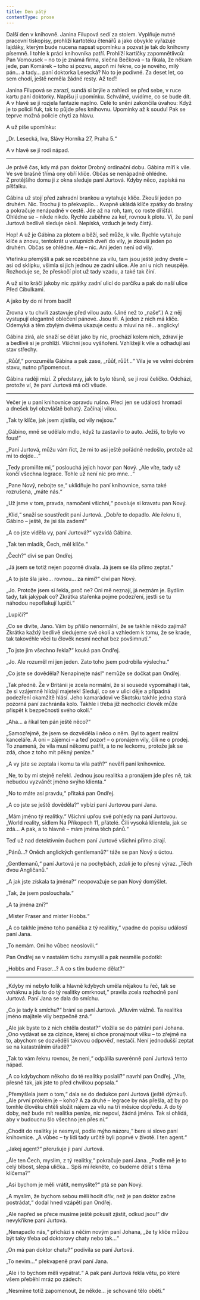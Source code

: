 ```yaml
---
title: Den pátý
contentType: prose
---
```


<section>

Další den v knihovně. Janina Filupová sedí za stolem. Vyplňuje nutné pracovní tiskopisy, prohlíží kartotéku čtenářů a jako obvykle vyřazuje lajdáky, kterým bude nucena napsat upomínku a pozvat je tak do knihovny písemně. I tohle k práci knihovníka patří. Prohlíží kartičky zapomnětlivců: Pan Vomousek – no to je známá firma, slečna Bečková – ta říkala, že někam jede, pan Komárek – toho si pozvu, aspoň mi řekne, co je nového, milý pán… a tady… paní doktorka Lesecká? No to je podivné. Za deset let, co sem chodí, ještě neměla žádné resty. Až teď!

Janina Filupová se zarazí, sundá si brýle a zahledí se před sebe, v ruce kartu paní doktorky. Napíšu jí upomínku. Schválně, uvidíme, co se bude dít. A v hlavě se jí rozjela fantazie naplno. Celé to snění zakončila úvahou: Když je to policii fuk, tak to půjde přes knihovnu. Upomínky až k soudu! Pak se teprve možná policie chytí za hlavu.

A už píše upomínku:

„Dr. Lesecká, Iva, Slávy Horníka 27, Praha 5.“

A v hlavě se jí rodí nápad.

* * *

Je právě čas, kdy má pan doktor Drobný ordinační dobu. Gábina míří k vile. Ve své brašně třímá ony obří klíče. Občas se nenápadně ohlédne. Z protějšího domu ji z okna sleduje paní Jurtová. Kdyby něco, zapíská na píšťalku.

Gábina už stojí před zahradní brankou a vytahuje klíče. Zkouší jeden po druhém. Nic. Trochu ji to překvapilo… Kvapně ukládá klíče zpátky do brašny a pokračuje nenápadně v cestě. Jde až na roh, tam, co roste dřišťál. Ohlédne se – nikde nikdo. Rychle zaběhne za keř, rovnou k plotu. Ví, že paní Jurtová bedlivě sleduje okolí. Nepíská, vzduch je tedy čistý.

Hop! A už je Gábina za plotem a běží, seč může, k vile. Rychle vytahuje klíče a znovu, tentokrát u vstupních dveří do vily, je zkouší jeden po druhém. Občas se ohlédne. Ale – nic. Ani jeden není od vily.

Vteřinku přemýšlí a pak se rozeběhne za vilu, tam jsou ještě jedny dveře – asi od sklípku, všimla si jich jednou ze zadní ulice. Ale ani u nich neuspěje. Rozhoduje se, že přeskočí plot už tady vzadu, a také tak činí.

A už si to kráčí jakoby nic zpátky zadní ulicí do parčíku a pak do naší ulice Před Cibulkami.

A jako by do ní hrom bacil!

Zrovna v tu chvíli zastavuje před vilou auto. (Jiné než to „naše“.) A z něj vystupují elegantně oblečení pánové. Jsou tři. A jeden z nich má klíče. Odemyká a těm zbylým dvěma ukazuje cestu a mluví na ně… anglicky!

Gábina zírá, ale snaží se dělat jako by nic, prochází kolem nich, zdraví je a bedlivě si je prohlíží. Všichni jsou vyšňoření. Vzhlížejí k vile a odhadují asi stav střechy.

„Růůf,“ porozuměla Gábina a pak zase, „růůf, růůf…“ Vila je ve velmi dobrém stavu, nutno připomenout.

Gábina raději mizí. Z představy, jak to bylo těsně, se jí rosí čelíčko. Odchází, protože ví, že paní Jurtová má oči všude.

* * *

Večer je u paní knihovnice opravdu rušno. Přeci jen se události hromadí a dnešek byl obzvláště bohatý. Začínají vilou.

„Tak ty klíče, jak jsem zjistila, od vily nejsou.“

„Gábino, mně se udělalo mdlo, když tu zastavilo to auto. Ježíš, to bylo vo fous!“

„Paní Jurtová, můžu vám říct, že mi to asi ještě pořádně nedošlo, protože až mi to dojde…“

„Tedy promiňte mi,“ poslouchá jejich hovor pan Nový. „Ale víte, tady už končí všechna legrace. Tohle už není nic pro mne…“

„Pane Nový, nebojte se,“ uklidňuje ho paní knihovnice, sama také rozrušena, „máte nás.“

„Už jsme v tom, pravda, namočeni všichni,“ povoluje si kravatu pan Nový.

„Klid,“ snaží se soustředit paní Jurtová. „Dobře to dopadlo. Ale řeknu ti, Gábino – ještě, že jsi šla zadem!“

„A co jste viděla vy, paní Jurtová?“ vyzvídá Gábina.

„Tak ten mladík, Čech, měl klíče.“

„Čech?“ diví se pan Ondřej.

„Já jsem se totiž nejen pozorně dívala. Já jsem se šla přímo zeptat.“

„A to jste šla jako… rovnou… za nimi?“ civí pan Nový.

„Jo. Protože jsem si řekla, proč ne? Oni mě neznají, já neznám je. Bydlím tady, tak jakýpak co? Zkrátka stařenka pojme podezření, jestli se tu náhodou nepoflakují lupiči.“

„Lupiči?“

„Co se divíte, Jano. Vám by přišlo nenormální, že se takhle někdo zajímá? Zkrátka každý bedlivě sledujeme své okolí a vzhledem k tomu, že se krade, tak takovéhle věci tu člověk nesmí nechat bez povšimnutí.“

„To jste jim všechno řekla?“ kouká pan Ondřej.

„Jo. Ale rozuměl mi jen jeden. Zato toho jsem podrobila výslechu.“

„Co jste se dověděla? Nenapínejte nás!“ nemůže se dočkat pan Ondřej.

„Tak předně. Že v Británii je zcela normální, že si sousedé vypomáhají i tak, že si vzájemně hlídají majetek! Sledují, co se v ulici děje a případná podezření okamžitě hlásí. Jeho kamarádovi ve Skotsku takhle jedna stará pozorná paní zachránila kolo. Takhle i třeba již nechodící člověk může přispět k bezpečnosti svého okolí.“

„Aha… a říkal ten pán ještě něco?“

„Samozřejmě, že jsem se dozvěděla i něco o něm. Byl to agent realitní kanceláře. A oni – zájemci – a teď pozor! – o pronájem vily, čili ne o prodej. To znamená, že vila musí někomu patřit, a to ne leckomu, protože jak se zdá, chce z toho mít pěkný peníze.“

„A vy jste se zeptala i komu ta vila patří?“ nevěří paní knihovnice.

„Ne, to by mi stejně neřekl. Jednou jsou realitka a pronájem jde přes ně, tak nebudou vyzvánět jméno svýho klienta.“

„No to máte asi pravdu,“ přitaká pan Ondřej.

„A co jste se ještě dověděla?“ vybízí paní Jurtovou paní Jana.

„Mám jméno tý realitky.“ Všichni upřou své pohledy na paní Jurtovou. „World reality, sídlem Na Příkopech 11, přátelé. Čili vysoká klientela, jak se zdá… A pak, a to hlavně – mám jména těch pánů.“

Teď už nad detektivním čuchem paní Jurtové všichni přímo zírají.

„Pánů…? Oněch anglických gentlemanů?“ táže se pan Nový s úctou.

„Gentlemanů,“ paní Jurtová je na pochybách, zdali je to přesný výraz. „Těch dvou Angličanů.“

„A jak jste získala ta jména?“ neopovažuje se pan Nový domýšlet.

„Tak, že jsem poslouchala.“

„A ta jména zní?“

„Mister Fraser and mister Hobbs.“

„A co takhle jméno toho panáčka z tý realitky,“ vpadne do popisu událostí paní Jana.

„To nemám. Oni ho vůbec neoslovili.“

Pan Ondřej se v nastalém tichu zamyslil a pak nesměle podotkl:

„Hobbs and Fraser…? A co s tím budeme dělat?“

* * *

„Kdyby mi nebylo tolik a hlavně kdybych uměla nějakou tu řeč, tak se voháknu a jdu to do tý realitky omrknout,“ pravila zcela rozhodně paní Jurtová. Paní Jana se dala do smíchu.

„Co je tady k smíchu?“ brání se paní Jurtová. „Mluvím vážně. Ta realitka jméno majitele vily bezpečně zná.“

„Ale jak byste to z nich chtěla dostat?“ vložila se do pátrání paní Johana. „Ono vydávat se za cizince, kterej si chce pronajmout vilku – to zřejmě na to, abychom se dozvěděli takovou odpověď, nestačí. Není jednodušší zeptat se na katastrálním úřadě?“

„Tak to vám řeknu rovnou, že neni,“ odpálila suverénně paní Jurtová tento nápad.

„A co kdybychom někoho do té realitky poslali?“ navrhl pan Ondřej. „Víte, přesně tak, jak jste to před chvilkou popsala.“

„Přemýšlela jsem o tom,“ dala se do dedukce paní Jurtová (ještě dýmku!). „Ale první problém je – koho? A za druhé – legrace by nás přešla, až by po tomhle člověku chtěli složit nájem za vilu na tři měsíce dopředu. A do tý doby, než bude mít realitka peníze, nic nepoví, žádná jména. Tak si ohlídá, aby v budoucnu šlo všechno jen přes ni.“

„Chodit do realitky je nesmysl, podle mýho názoru,“ bere si slovo paní knihovnice. „A vůbec – ty lidi tady určitě byli poprvé v životě. I ten agent.“

„Jakej agent?“ přerušuje ji paní Jurtová.

„Ále ten Čech, myslim, z tý realitky,“ pokračuje paní Jana. „Podle mě je to celý blbost, slepá ulička… Spíš mi řekněte, co budeme dělat s těma klíčema?“

„Asi bychom je měli vrátit, nemyslíte?“ ptá se pan Nový.

„A myslím, že bychom sebou měli hodit dřív, než je pan doktor začne postrádat,“ dodal hned vzápětí pan Ondřej.

„Ale napřed se přece musíme ještě pokusit zjistit, odkud jsou!“ div nevykřikne paní Jurtová.

„Nenapadlo nás,“ přichází s něčím novým paní Johana, „že ty klíče můžou být taky třeba od doktorovy chaty nebo tak…“

„On má pan doktor chatu?“ podivila se paní Jurtová.

„To nevim…“ překvapeně praví paní Jana.

„Ale i to bychom měli vypátrat.“ A pak paní Jurtová řekla větu, po které všem přeběhl mráz po zádech:

„Nesmíme totiž zapomenout, že někde… je schované tělo oběti.“

</section>

